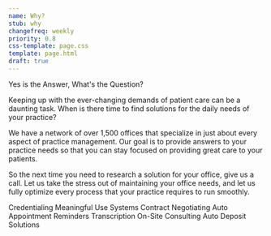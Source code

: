 ```yaml
---
name: Why?
stub: why
changefreq: weekly
priority: 0.8
css-template: page.css
template: page.html
draft: true
---
```

Yes is the Answer, What's
the Question?

Keeping up with the ever-changing demands of patient care can be a daunting task. When is there time to find solutions for the daily needs of your practice?

We have a network of over 1,500 offices that specialize in just about every aspect of practice management. Our goal is to provide answers to your practice needs so that you can stay focused on providing great care to your patients.

So the next time you need to research a solution for your office, give us a call. Let us take the stress out of maintaining your office needs, and let us fully optimize every process that your practice requires to run smoothly.

Credentialing
Meaningful Use Systems
Contract Negotiating
Auto Appointment Reminders
Transcription
On-Site Consulting
Auto Deposit Solutions
